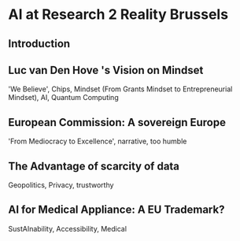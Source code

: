 # AI at Research 2 Reality Brussels

## Introduction


## Luc van Den Hove 's Vision on Mindset

'We Believe', Chips, Mindset (From Grants Mindset to Entrepreneurial Mindset), AI, Quantum Computing

## European Commission: A sovereign Europe

'From Mediocracy to Excellence', narrative, too humble

## The Advantage of scarcity of data

Geopolitics, Privacy, trustworthy

## AI for Medical Appliance: A EU Trademark?

SustAInability, Accessibility, Medical